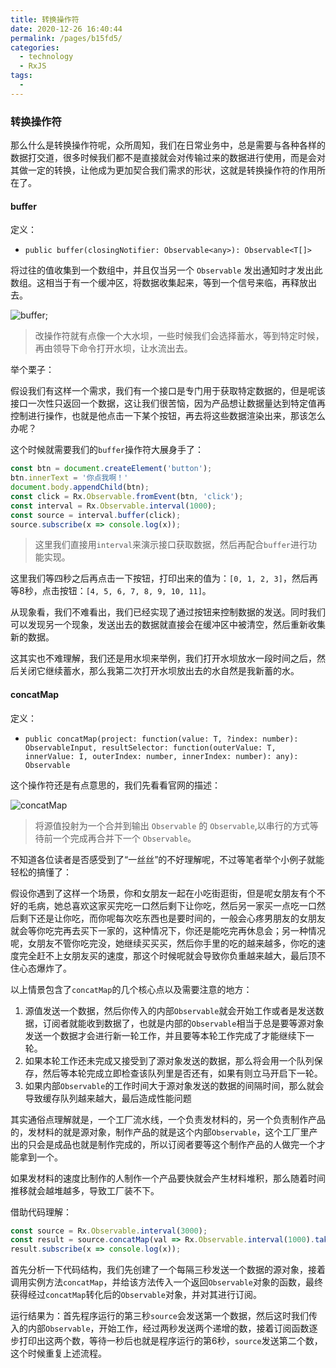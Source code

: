 ```yaml
---
title: 转换操作符
date: 2020-12-26 16:40:44
permalink: /pages/b15fd5/
categories:
  - technology
  - RxJS
tags:
  - 
---
```


### 转换操作符

那么什么是转换操作符呢，众所周知，我们在日常业务中，总是需要与各种各样的数据打交道，很多时候我们都不是直接就会对传输过来的数据进行使用，而是会对其做一定的转换，让他成为更加契合我们需求的形状，这就是转换操作符的作用所在了。

#### buffer

定义：
- `public buffer(closingNotifier: Observable<any>): Observable<T[]>`

将过往的值收集到一个数组中，并且仅当另一个 `Observable` 发出通知时才发出此数组。这相当于有一个缓冲区，将数据收集起来，等到一个信号来临，再释放出去。

![buffer](https://cn.rx.js.org/img/buffer.png);

> 改操作符就有点像一个大水坝，一些时候我们会选择蓄水，等到特定时候，再由领导下命令打开水坝，让水流出去。

举个栗子：

假设我们有这样一个需求，我们有一个接口是专门用于获取特定数据的，但是呢该接口一次性只返回一个数据，这让我们很苦恼，因为产品想让数据量达到特定值再控制进行操作，也就是他点击一下某个按钮，再去将这些数据渲染出来，那该怎么办呢？

这个时候就需要我们的`buffer`操作符大展身手了：

```js
const btn = document.createElement('button');
btn.innerText = '你点我啊！'
document.body.appendChild(btn);
const click = Rx.Observable.fromEvent(btn, 'click');
const interval = Rx.Observable.interval(1000);
const source = interval.buffer(click);
source.subscribe(x => console.log(x));
```

> 这里我们直接用`interval`来演示接口获取数据，然后再配合`buffer`进行功能实现。

这里我们等四秒之后再点击一下按钮，打印出来的值为：`[0, 1, 2, 3]`，然后再等8秒，点击按钮：`[4, 5, 6, 7, 8, 9, 10, 11]`。

从现象看，我们不难看出，我们已经实现了通过按钮来控制数据的发送。同时我们可以发现另一个现象，发送出去的数据就直接会在缓冲区中被清空，然后重新收集新的数据。

这其实也不难理解，我们还是用水坝来举例，我们打开水坝放水一段时间之后，然后关闭它继续蓄水，那么我第二次打开水坝放出去的水自然是我新蓄的水。


#### concatMap

定义：
- `public concatMap(project: function(value: T, ?index: number): ObservableInput, resultSelector: function(outerValue: T, innerValue: I, outerIndex: number, innerIndex: number): any): Observable`

这个操作符还是有点意思的，我们先看看官网的描述：

![concatMap](https://cn.rx.js.org/img/concatMap.png)

> 将源值投射为一个合并到输出 `Observable` 的 `Observable`,以串行的方式等待前一个完成再合并下一个 `Observable`。

不知道各位读者是否感受到了“一丝丝”的不好理解呢，不过等笔者举个小例子就能轻松的搞懂了：

假设你遇到了这样一个场景，你和女朋友一起在小吃街逛街，但是呢女朋友有个不好的毛病，她总喜欢这家买完吃一口然后剩下让你吃，然后另一家买一点吃一口然后剩下还是让你吃，而你呢每次吃东西也是要时间的，一般会心疼男朋友的女朋友就会等你吃完再去买下一家的，这种情况下，你还是能吃完再休息会；另一种情况呢，女朋友不管你吃完没，她继续买买买，然后你手里的吃的越来越多，你吃的速度完全赶不上女朋友买的速度，那这个时候呢就会导致你负重越来越大，最后顶不住心态爆炸了。

以上情景包含了`concatMap`的几个核心点以及需要注意的地方：

1. 源值发送一个数据，然后你传入的内部`Observable`就会开始工作或者是发送数据，订阅者就能收到数据了，也就是内部的`Observable`相当于总是要等源对象发送一个数据才会进行新一轮工作，并且要等本轮工作完成了才能继续下一轮。
2. 如果本轮工作还未完成又接受到了源对象发送的数据，那么将会用一个队列保存，然后等本轮完成立即检查该队列里是否还有，如果有则立马开启下一轮。
3. 如果内部`Observable`的工作时间大于源对象发送的数据的间隔时间，那么就会导致缓存队列越来越大，最后造成性能问题

其实通俗点理解就是，一个工厂流水线，一个负责发材料的，另一个负责制作产品的，发材料的就是源对象，制作产品的就是这个内部`Observable`，这个工厂里产出的只会是成品也就是制作完成的，所以订阅者要等这个制作产品的人做完一个才能拿到一个。

如果发材料的速度比制作的人制作一个产品要快就会产生材料堆积，那么随着时间推移就会越堆越多，导致工厂装不下。

借助代码理解：

```js
const source = Rx.Observable.interval(3000);
const result = source.concatMap(val => Rx.Observable.interval(1000).take(2));
result.subscribe(x => console.log(x));
```

首先分析一下代码结构，我们先创建了一个每隔三秒发送一个数据的源对象，接着调用实例方法`concatMap`，并给该方法传入一个返回`Observable`对象的函数，最终获得经过`concatMap`转化后的`Observable`对象，并对其进行订阅。

运行结果为：首先程序运行的第三秒`source`会发送第一个数据，然后这时我们传入的内部`Observable`，开始工作，经过两秒发送两个递增的数，接着订阅函数逐步打印出这两个数，等待一秒后也就是程序运行的第6秒，`source`发送第二个数，这个时候重复上述流程。